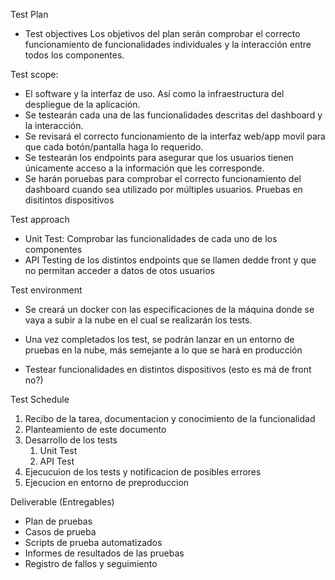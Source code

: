 Test Plan
- Test objectives
Los objetivos del plan serán comprobar el correcto funcionamiento de funcionalidades individuales y la interacción entre todos los componentes. 


Test scope:

* El software y la interfaz de uso. Así como la infraestructura del despliegue de la aplicación.
* Se testearán cada una de las funcionalidades descritas del dashboard y la interacción. 
* Se revisará el correcto funcionamiento de la interfaz web/app movil para que cada botón/pantalla haga lo requerido. 
* Se testearán los endpoints para asegurar que los usuarios tienen únicamente acceso a la información que les corresponde. 
* Se harán poruebas para comprobar el correcto funcionamiento del dashboard cuando sea utilizado por múltiples usuarios.
Pruebas en disitintos dispositivos


Test approach

* Unit Test: Comprobar las funcionalidades de cada uno de los componentes
* API Testing de los distintos endpoints que se llamen dedde front y que no permitan acceder a datos de otos usuarios

Test environment
* Se creará un docker con las especificaciones de la máquina donde se vaya a subir a la nube en el cual se realizarán los tests. 

* Una vez completados los test, se podrán lanzar en un entorno de pruebas en la nube, más semejante a lo que se hará en producción

* Testear funcionalidades en distintos dispositivos (esto es má de front no?)

Test Schedule

1. Recibo de la tarea, documentacion y conocimiento de la funcionalidad
2. Planteamiento de este documento
3. Desarrollo de los tests
    1. Unit Test
    2.  API Test
4. Ejecucuion de los tests y notificacion de posibles errores
5. Ejecucion en entorno de preproduccion


Deliverable (Entregables)

* Plan de pruebas
* Casos de prueba
* Scripts de prueba automatizados
* Informes de resultados de las pruebas
* Registro de fallos y seguimiento

